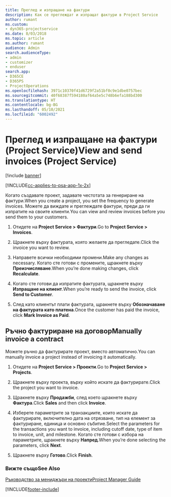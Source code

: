 ```yaml
---
title: Преглед и изпращане на фактури
description: Как се преглеждат и изпращат фактури в Project Service
author: rumant
ms.custom:
- dyn365-projectservice
ms.date: 8/03/2018
ms.topic: article
ms.author: rumant
audience: Admin
search.audienceType:
- admin
- customizer
- enduser
search.app:
- D365CE
- D365PS
- ProjectOperations
ms.openlocfilehash: 3971c10370f41d6729f2a51bf0c9e1dbe0757bec
ms.sourcegitcommit: 40f68387f594180af64a5e5c748b6efa188bd300
ms.translationtype: HT
ms.contentlocale: bg-BG
ms.lasthandoff: 05/10/2021
ms.locfileid: "6002492"
---
```

# <a name="view-and-send-invoices-project-service"></a><span data-ttu-id="e1820-103">Преглед и изпращане на фактури (Project Service)</span><span class="sxs-lookup"><span data-stu-id="e1820-103">View and send invoices (Project Service)</span></span>

[!include [banner](../includes/psa-now-project-operations.md)]

[!INCLUDE[cc-applies-to-psa-app-1x-2x](../includes/cc-applies-to-psa-app-1x-2x.md)]

<span data-ttu-id="e1820-104">Когато създавате проект, задавате честотата за генериране на фактури.</span><span class="sxs-lookup"><span data-stu-id="e1820-104">When you create a project, you set the frequency to generate invoices.</span></span> <span data-ttu-id="e1820-105">Можете да виждате и преглеждате фактури, преди да ги изпратите на своите клиенти.</span><span class="sxs-lookup"><span data-stu-id="e1820-105">You can view and review invoices before you send them to your customers.</span></span>  
  
1.  <span data-ttu-id="e1820-106">Отидете на **Project Service > Фактури**.</span><span class="sxs-lookup"><span data-stu-id="e1820-106">Go to **Project Service > Invoices**.</span></span>  
  
2.  <span data-ttu-id="e1820-107">Щракнете върху фактурата, която желаете да прегледате.</span><span class="sxs-lookup"><span data-stu-id="e1820-107">Click the invoice you want to review.</span></span>  
  
3.  <span data-ttu-id="e1820-108">Направете всички необходими промени.</span><span class="sxs-lookup"><span data-stu-id="e1820-108">Make any changes as necessary.</span></span> <span data-ttu-id="e1820-109">Когато сте готови с промените, щракнете върху **Преизчисляване**.</span><span class="sxs-lookup"><span data-stu-id="e1820-109">When you’re done making changes, click **Recalculate**.</span></span>  
  
4.  <span data-ttu-id="e1820-110">Когато сте готови да изпратите фактурата, щракнете върху **Изпращане на клиент**.</span><span class="sxs-lookup"><span data-stu-id="e1820-110">When you’re ready to send the invoice, click **Send to Customer**.</span></span>  
  
5.  <span data-ttu-id="e1820-111">След като клиентът плати фактурата, щракнете върху **Обозначаване на фактурата като платена**.</span><span class="sxs-lookup"><span data-stu-id="e1820-111">Once the customer has paid the invoice, click **Mark Invoice as Paid**.</span></span>  
  
## <a name="manually-invoice-a-contract"></a><span data-ttu-id="e1820-112">Ръчно фактуриране на договор</span><span class="sxs-lookup"><span data-stu-id="e1820-112">Manually invoice a contract</span></span>  
 <span data-ttu-id="e1820-113">Можете ръчно да фактурирате проект, вместо автоматично.</span><span class="sxs-lookup"><span data-stu-id="e1820-113">You can manually invoice a project instead of invoicing it automatically.</span></span>  
  
1.  <span data-ttu-id="e1820-114">Отидете на **Project Service > Проекти**.</span><span class="sxs-lookup"><span data-stu-id="e1820-114">Go to **Project Service > Projects**.</span></span>  
  
2.  <span data-ttu-id="e1820-115">Щракнете върху проекта, върху който искате да фактурирате.</span><span class="sxs-lookup"><span data-stu-id="e1820-115">Click the project you want to invoice.</span></span>  
  
3.  <span data-ttu-id="e1820-116">Щракнете върху **Продажби**, след което щракнете върху **Фактура**.</span><span class="sxs-lookup"><span data-stu-id="e1820-116">Click **Sales** and then click **Invoice**.</span></span>  
  
4.  <span data-ttu-id="e1820-117">Изберете параметрите за транзакциите, които искате да фактурирате, включително дата на отрязване, тип на елемент за фактуриране, единица и основно събитие.</span><span class="sxs-lookup"><span data-stu-id="e1820-117">Select the parameters for the transactions you want to invoice, including cutoff date, type of item to invoice, unit, and milestone.</span></span> <span data-ttu-id="e1820-118">Когато сте готови с избора на параметрите, щракнете върху **Напред**.</span><span class="sxs-lookup"><span data-stu-id="e1820-118">When you’re done selecting the parameters, click **Next**.</span></span>  
  
5.  <span data-ttu-id="e1820-119">Щракнете върху **Готово**.</span><span class="sxs-lookup"><span data-stu-id="e1820-119">Click **Finish**.</span></span>  
  
### <a name="see-also"></a><span data-ttu-id="e1820-120">Вижте също</span><span class="sxs-lookup"><span data-stu-id="e1820-120">See Also</span></span>  
 [<span data-ttu-id="e1820-121">Ръководство за мениджъри на проекти</span><span class="sxs-lookup"><span data-stu-id="e1820-121">Project Manager Guide</span></span>](../psa/project-manager-guide.md)


[!INCLUDE[footer-include](../includes/footer-banner.md)]